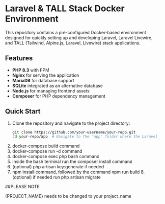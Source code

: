 # Laravel & TALL Stack Docker Environment

This repository contains a pre-configured Docker-based environment designed for quickly setting up and developing Laravel, Laravel Livewire, and TALL (Tailwind, Alpine.js, Laravel, Livewire) stack applications.

## Features

- **PHP 8.3** with FPM
- **Nginx** for serving the application
- **MariaDB** for database support
- **SQLite** integrated as an alternative database
- **Node.js** for managing frontend assets
- **Composer** for PHP dependency management

## Quick Start

1. Clone the repository and navigate to the project directory:
   ```bash
   git clone https://github.com/your-username/your-repo.git
   cd your-repo/app  # Navigate to the 'app' folder where the Laravel project is located
2. docker-compose build command
3. docker-compose run -d command
4. docker-compose exec php bash command
5. inside the bash terminal run the composer install command
6. (optional) php artisan key:generate if needed
7. npm install command, followed by the command npm run build
8.(optional) if needed run php artisan migrate


##PLEASE NOTE

{PROJECT_NAME} needs to be changed to your project_name
